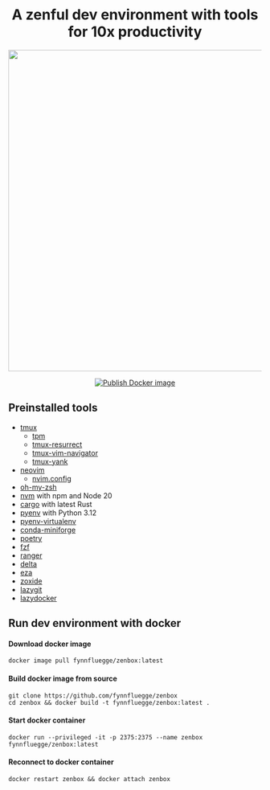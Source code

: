 <div align="center">
  
# A zenful dev environment with tools for 10x productivity
  
<img width="640" src="https://github.com/fynnfluegge/zendevenv/assets/16321871/4ea2ecb5-d186-4b54-bef3-879b40fc7587">
  
[![Publish Docker image](https://github.com/fynnfluegge/zenbox/actions/workflows/publish-docker-image.yml/badge.svg)](https://github.com/fynnfluegge/zenbox/actions/workflows/publish-docker-image.yml)
  
</div>

## Preinstalled tools

- [tmux](https://github.com/tmux/tmux)
  - [tpm](https://github.com/tmux-plugins/tpm)
  - [tmux-resurrect](https://github.com/tmux-plugins/tmux-resurrect)
  - [tmux-vim-navigator](https://github.com/christoomey/vim-tmux-navigator)
  - [tmux-yank](https://github.com/tmux-plugins/tmux-yank)
- [neovim](https://github.com/neovim/neovim)
  - [nvim.config](https://github.com/fynnfluegge/nvim.config)
- [oh-my-zsh](https://github.com/ohmyzsh/ohmyzsh)
- [nvm](https://github.com/nvm-sh/nvm) with npm and Node 20
- [cargo](https://github.com/rust-lang/cargo) with latest Rust
- [pyenv](https://github.com/pyenv/pyenv) with Python 3.12
- [pyenv-virtualenv](https://github.com/pyenv/pyenv-virtualenv)
- [conda-miniforge](https://github.com/conda-forge/miniforge)
- [poetry](https://github.com/python-poetry/poetry)
- [fzf](https://github.com/junegunn/fzf)
- [ranger](https://github.com/ranger/ranger)
- [delta](https://github.com/dandavison/delta)
- [eza](https://github.com/eza-community/eza)
- [zoxide](https://github.com/ajeetdsouza/zoxide)
- [lazygit](https://github.com/jesseduffield/lazygit)
- [lazydocker](https://github.com/jesseduffield/lazydocker)

## Run dev environment with docker

#### Download docker image

```
docker image pull fynnfluegge/zenbox:latest
```

#### Build docker image from source

```
git clone https://github.com/fynnfluegge/zenbox
cd zenbox && docker build -t fynnfluegge/zenbox:latest .
```

#### Start docker container

```
docker run --privileged -it -p 2375:2375 --name zenbox fynnfluegge/zenbox:latest
```

#### Reconnect to docker container

```
docker restart zenbox && docker attach zenbox
```

